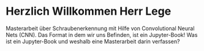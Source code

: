 # Herzlich Willkommen Herr Lege

Masterarbeit über Schraubenerkennung mit Hilfe von Convolutional Neural Nets (CNN).
Das Format in dem wir uns Befinden, ist ein Jupyter-Book!
Was ist ein Jupyter-Book und weshalb eine Masterarbeit darin verfassen?



